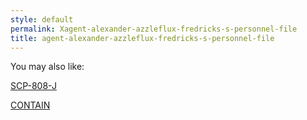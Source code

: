 ```yaml
---
style: default
permalink: Xagent-alexander-azzleflux-fredricks-s-personnel-file
title: agent-alexander-azzleflux-fredricks-s-personnel-file
---
```

You may also like:

[SCP-808-J](http://scp-wiki.net/scp-808-j)

[CONTAIN](http://scp-wiki.net/contain)
